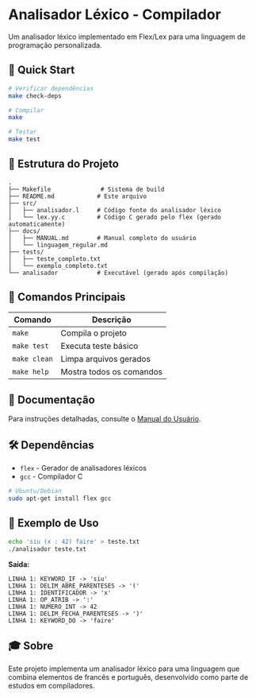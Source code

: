 # Analisador Léxico - Compilador

Um analisador léxico implementado em Flex/Lex para uma linguagem de programação personalizada.

## 🚀 Quick Start

```bash
# Verificar dependências
make check-deps

# Compilar
make

# Testar
make test
```

## 📁 Estrutura do Projeto

```
.
├── Makefile              # Sistema de build
├── README.md            # Este arquivo
├── src/
│   ├── analisador.l     # Código fonte do analisador léxico
│   └── lex.yy.c         # Código C gerado pelo flex (gerado automaticamente)
├── docs/
│   ├── MANUAL.md        # Manual completo do usuário
│   └── linguagem_regular.md
├── tests/
│   ├── teste_completo.txt
│   └── exemplo_completo.txt
└── analisador           # Executável (gerado após compilação)
```

## 🔧 Comandos Principais

| Comando | Descrição |
|---------|-----------|
| `make` | Compila o projeto |
| `make test` | Executa teste básico |
| `make clean` | Limpa arquivos gerados |
| `make help` | Mostra todos os comandos |

## 📖 Documentação

Para instruções detalhadas, consulte o [Manual do Usuário](docs/MANUAL.md).

## 🛠️ Dependências

- `flex` - Gerador de analisadores léxicos
- `gcc` - Compilador C

```bash
# Ubuntu/Debian
sudo apt-get install flex gcc
```

## 🎯 Exemplo de Uso

```bash
echo 'siu (x : 42) faire' > teste.txt
./analisador teste.txt
```

**Saída:**
```
LINHA 1: KEYWORD_IF -> 'siu'
LINHA 1: DELIM_ABRE_PARENTESES -> '('
LINHA 1: IDENTIFICADOR -> 'x'
LINHA 1: OP_ATRIB -> ':'
LINHA 1: NUMERO_INT -> 42
LINHA 1: DELIM_FECHA_PARENTESES -> ')'
LINHA 1: KEYWORD_DO -> 'faire'
```

## 🎓 Sobre

Este projeto implementa um analisador léxico para uma linguagem que combina elementos de francês e português, desenvolvido como parte de estudos em compiladores.
